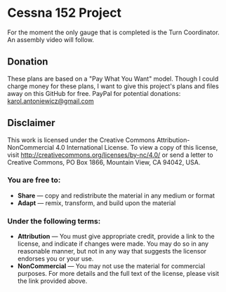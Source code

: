 # Cessna 152 Project

For the moment the only gauge that is completed is the Turn Coordinator. An assembly video will follow.

## Donation
These plans are based on a "Pay What You Want" model. Though I could charge money for these plans, I want to give this project's plans and files away on this GitHub for free. PayPal for potential donations: karol.antoniewicz@gmail.com

## Disclaimer
This work is licensed under the Creative Commons Attribution-NonCommercial 4.0 International License. To view a copy of this license, visit http://creativecommons.org/licenses/by-nc/4.0/ or send a letter to Creative Commons, PO Box 1866, Mountain View, CA 94042, USA.

### You are free to:
* **Share** — copy and redistribute the material in any medium or format
* **Adapt** — remix, transform, and build upon the material

### Under the following terms:
* **Attribution** — You must give appropriate credit, provide a link to the license, and indicate if changes were made. You may do so in any reasonable manner, but not in any way that suggests the licensor endorses you or your use.
* **NonCommercial** — You may not use the material for commercial purposes.
For more details and the full text of the license, please visit the link provided above.